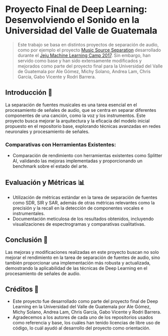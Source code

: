 # Proyecto Final de Deep Learning: Desenvolviendo el Sonido en la Universidad del Valle de Guatemala

> Este trabajo se basa en distintos proyectos de separación de audio, como por ejemplo el proyecto [Music Source Separation](https://github.com/andabi/music-source-separation) desarrollado durante el [Jeju Machine Learning Camp 2017](http://mlcampjeju.kakao.com). Sin embargo, han servido como base y han sido extensamente modificados y mejorados como parte del proyecto final para la Universidad del Valle de Guatemala por Ale Gómez, Michy Solano, Andrea Lam, Chris García, Gabo Vicente y Rodri Barrera.

## Introducción 🎵

La separación de fuentes musicales es una tarea esencial en el procesamiento de señales de audio, que se centra en separar diferentes componentes de una canción, como la voz y los instrumentos. Este proyecto busca mejorar la arquitectura y la eficacia del modelo inicial propuesto en el repositorio base, explorando técnicas avanzadas en redes neuronales y procesamiento de señales.


### Comparativas con Herramientas Existentes:

- Comparación de rendimiento con herramientas existentes como Splitter AI, validando las mejoras implementadas y proporcionando un benchmark sobre el estado del arte.

## Evaluación y Métricas 📊

- Utilización de métricas estándar en la tarea de separación de fuentes como SDR, SIR y SAR, además de otras métricas relevantes como la precisión y la recall en la detección de componentes vocales e instrumentales.
- Documentación meticulosa de los resultados obtenidos, incluyendo visualizaciones de espectrogramas y comparativas cualitativas.

## Conclusión 🎉

Las mejoras y modificaciones realizadas en este proyecto buscan no solo mejorar el rendimiento en la tarea de separación de fuentes de audio, sino también proporcionar una implementación más robusta y actualizada, demostrando la aplicabilidad de las técnicas de Deep Learning en el procesamiento de señales de audio.

## Créditos 🙌

- Este proyecto fue desarrollado como parte del proyecto final de Deep Learning en la Universidad del Valle de Guatemala por Ale Gómez, Michy Solano, Andrea Lam, Chris García, Gabo Vicente y Rodri Barrera.
- Agradecemos a los autores de cada uno de los repositorios usados como referencia y base, los cuáles han tenido licencias de libre uso de código, lo cuál ayudó al desarrollo del proyecto como orientación.
